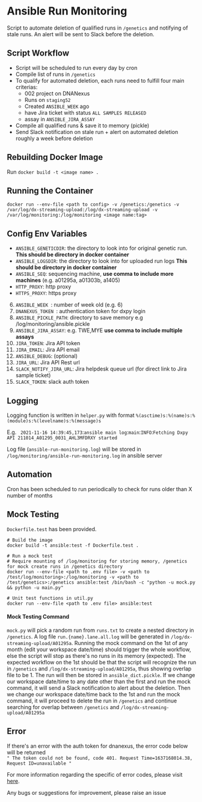 # Ansible Run Monitoring

Script to automate deletion of qualified runs in `/genetics` and notifying of stale runs. An alert will be sent to Slack before the deletion.

## Script Workflow

- Script will be scheduled to run every day by cron
- Compile list of runs in `/genetics`
- To qualify for automated deletion, each runs need to fulfill four main criterias: 
  - 002 project on DNANexus
  - Runs on `staging52`
  - Created `ANSIBLE_WEEK` ago
  - have Jira ticket with status `ALL SAMPLES RELEASED`
  - assay in `ANSIBLE_JIRA_ASSAY`
- Compile all qualified runs & save it to memory (pickle)
- Send Slack notification on stale run + alert on automated deletion roughly a week before deletion

## Rebuilding Docker Image

Run `docker build -t <image name> .`

## Running the Container
```
docker run --env-file <path to config> -v /genetics:/genetics -v /var/log/dx-streaming-upload:/log/dx-streaming-upload -v /var/log/monitoring:/log/monitoring <image name:tag>
```

## Config Env Variables

- `ANSIBLE_GENETICDIR`: the directory to look into for original genetic run. **This should be directory in docker container**
- `ANSIBLE_LOGSDIR`: the directory to look into for uploaded run logs **This should be directory in docker container**
- `ANSIBLE_SEQ`: sequencing machine, **use comma to include more machines** (e.g. a01295a, a01303b, a1405)
- `HTTP_PROXY`: http proxy
- `HTTPS_PROXY`: https proxy
6. `ANSIBLE_WEEK `: number of week old (e.g. 6)
7. `DNANEXUS_TOKEN `: authentication token for dxpy login
8. `ANSIBLE_PICKLE_PATH`: directory to save memory e.g /log/monitoring/ansible.pickle
9. `ANSIBLE_JIRA_ASSAY`: e.g. TWE,MYE **use comma to include multiple assays**
10. `JIRA_TOKEN`: Jira API token
11. `JIRA_EMAIL`: Jira API email
12. `ANSIBLE_DEBUG`: (optional)
13. `JIRA_URL`: Jira API Rest url
14. `SLACK_NOTIFY_JIRA_URL`: Jira helpdesk queue url (for direct link to Jira sample ticket)
15. `SLACK_TOKEN`: slack auth token

## Logging

Logging function is written in ` helper.py ` with format ` %(asctime)s:%(name)s:%(module)s:%(levelname)s:%(message)s `

E.g. ``` 2021-11-16 14:39:45,173```:```ansible main log```:```main```:```INFO```:```Fetching Dxpy API 211014_A01295_0031_AHL3MFDRXY started ```

Log file (``` ansible-run-monitoring.log ```) will be stored in ``` /log/monitoring/ansible-run-monitoring.log ``` in ansible server

## Automation

Cron has been scheduled to run periodically to check for runs older than X number of months

## Mock Testing

`Dockerfile.test` has been provided.

```
# Build the image
docker build -t ansible:test -f Dockerfile.test .

# Run a mock test
# Require mounting of /log/monitoring for storing memory, /genetics for mock create runs in /genetics directory
docker run --env-file <path to .env file> -v <path to /test/log/monitoring>:/log/monitoring -v <path to /test/genetics>:/genetics ansible:test /bin/bash -c "python -u mock.py && python -u main.py"

# Unit test functions in util.py
docker run --env-file <path to .env file> ansible:test
```
#### Mock Testing Command
`mock.py` will pick a random run from `runs.txt` to create a nested directory in `/genetics`. A log file `run.{name}.lane.all.log` will be generated in `/log/dx-streaming-upload/A01295a`. Running the mock command on the 1st of any month (edit your workspace date/time) should trigger the whole workflow, else the script will stop as there's no runs in its memory (expected). The expected workflow on the 1st should be that the script will recognize the run in `/genetics` and `/log/dx-streaming-upload/A01295a`, thus showing overlap file to be 1. The run will then be stored in `ansible_dict.pickle`. If we change our workspace date/time to any date other than the first and run the mock command, it will send a Slack notification to alert about the deletion. Then we change our workspace date/time back to the 1st and run the mock command, it will proceed to delete the run in `/genetics` and continue searching for overlap between `/genetics` and `/log/dx-streaming-upload/A01295a`

## Error

If there's an error with the auth token for dnanexus, the error code below will be returned\
`" The token could not be found, code 401. Request Time=1637168014.38, Request ID=unavailable "`

For more information regarding the specific of error codes, please visit [here](https://documentation.dnanexus.com/developer/api/protocols).

Any bugs or suggestions for improvement, please raise an issue
